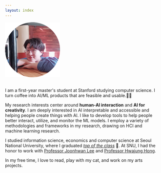 ```yaml
---
layout: index
---
```


![image](/assets/images/profile2.png)

<br>
I am a first-year master's student at Stanford studying computer science. I turn coffee into AI/ML products that are feasible and usable.👩‍💻

My research interests center around **human-AI interaction** and **AI for creativity**. I am deeply interested in AI interpretable and accessible and helping people create things with AI. I like to develop tools to help people better interact, utilize, and monitor the ML models. I employ a variety of methodologies and frameworks in my research, drawing on HCI and machine learning research.

I studied information science, economics and computer science at Seoul National University, where I graduated *[top of the class](/cv.html)* 🏅. At SNU, I had the honor to work with [Professor Joonhwan Lee](https://hcid.snu.ac.kr) and [Professor Hwajung Hong](http://hwajunghong.com/).

In my free time, I love to read, play with my cat, and work on my arts projects.